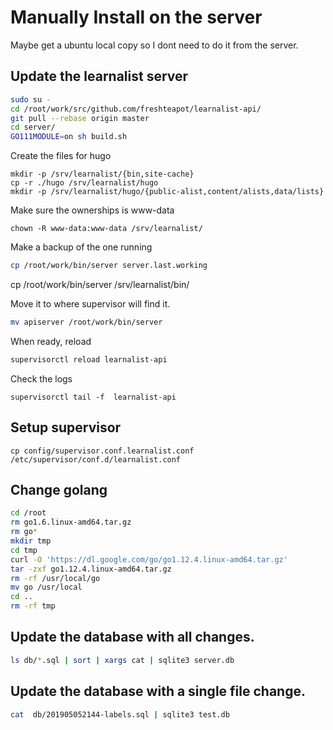 # Manually Install on the server

Maybe get a ubuntu local copy so I dont need to do it from the server.

## Update the learnalist server
```sh
sudo su -
cd /root/work/src/github.com/freshteapot/learnalist-api/
git pull --rebase origin master
cd server/
GO111MODULE=on sh build.sh
```

Create the files for hugo
```
mkdir -p /srv/learnalist/{bin,site-cache}
cp -r ./hugo /srv/learnalist/hugo
mkdir -p /srv/learnalist/hugo/{public-alist,content/alists,data/lists}
```

Make sure the ownerships is www-data
```
chown -R www-data:www-data /srv/learnalist/
```

Make a backup of the one running
```sh
cp /root/work/bin/server server.last.working
```

cp /root/work/bin/server /srv/learnalist/bin/

Move it to where supervisor will find it.
```sh
mv apiserver /root/work/bin/server
```
When ready, reload
```sh
supervisorctl reload learnalist-api
```

Check the logs
```
supervisorctl tail -f  learnalist-api
```

## Setup supervisor
```
cp config/supervisor.conf.learnalist.conf /etc/supervisor/conf.d/learnalist.conf
```

## Change golang
```sh
cd /root
rm go1.6.linux-amd64.tar.gz
rm go*
mkdir tmp
cd tmp
curl -O 'https://dl.google.com/go/go1.12.4.linux-amd64.tar.gz'
tar -zxf go1.12.4.linux-amd64.tar.gz
rm -rf /usr/local/go
mv go /usr/local
cd ..
rm -rf tmp
```

## Update the database with all changes.
```sh
ls db/*.sql | sort | xargs cat | sqlite3 server.db
```

## Update the database with a single file change.
```sh
cat  db/201905052144-labels.sql | sqlite3 test.db
```
